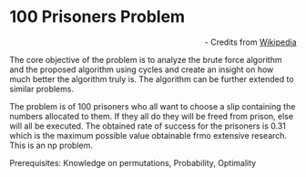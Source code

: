 # 100 Prisoners Problem

<p align="right"> - Credits from <a href="https://en.wikipedia.org/wiki/100_prisoners_problem">Wikipedia</a></p>

The core objective of the problem is to analyze the brute force algorithm and the proposed algorithm using cycles and create an insight on how much better the algorithm truly is. The algorithm can be further extended to similar problems.

The problem is of 100 prisoners who all want to choose a slip containing the numbers allocated to them. If they all do they will be freed from prison, else will all be executed. The obtained rate of success for the prisoners is 0.31 which is the maximum possible value obtainable frmo extensive research. This is an np problem.

Prerequisites: Knowledge on permutations, Probability, Optimality
